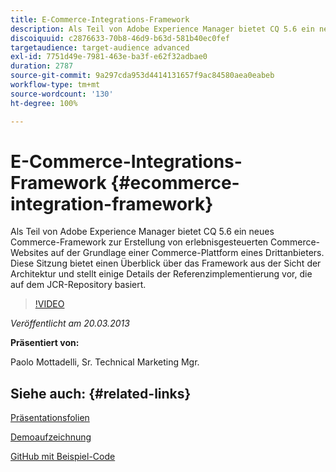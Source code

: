 ```yaml
---
title: E-Commerce-Integrations-Framework
description: Als Teil von Adobe Experience Manager bietet CQ 5.6 ein neues Commerce-Framework zur Erstellung von erlebnisgesteuerten Commerce-Websites auf der Grundlage einer Commerce-Plattform eines Drittanbieters. Diese Sitzung bietet einen Überblick über das Framework aus der Sicht der Architektur und stellt einige Details der Referenzimplementierung vor, die auf dem JCR-Repository basiert.
discoiquuid: c2876633-70b8-46d9-b63d-581b40ec0fef
targetaudience: target-audience advanced
exl-id: 7751d49e-7981-463e-ba3f-e62f32adbae0
duration: 2787
source-git-commit: 9a297cda953d4414131657f9ac84580aea0eabeb
workflow-type: tm+mt
source-wordcount: '130'
ht-degree: 100%

---
```


# E-Commerce-Integrations-Framework {#ecommerce-integration-framework}

Als Teil von Adobe Experience Manager bietet CQ 5.6 ein neues Commerce-Framework zur Erstellung von erlebnisgesteuerten Commerce-Websites auf der Grundlage einer Commerce-Plattform eines Drittanbieters. Diese Sitzung bietet einen Überblick über das Framework aus der Sicht der Architektur und stellt einige Details der Referenzimplementierung vor, die auf dem JCR-Repository basiert.

>[!VIDEO](https://video.tv.adobe.com/v/19577/?quality=9)

*Veröffentlicht am 20.03.2013*

**Präsentiert von:**

Paolo Mottadelli, Sr. Technical Marketing Mgr.

## Siehe auch: {#related-links}

[Präsentationsfolien](https://www.slideshare.net/paolomoz/aem-cq-ecommerce-framework)

[Demoaufzeichnung](https://vimeo.com/62251523)

[GitHub mit Beispiel-Code](https://github.com/paolomoz/cq-commerce-impl-sample)
